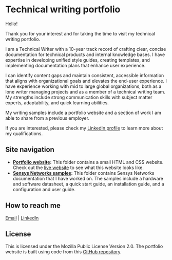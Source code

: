# Technical writing portfolio
Hello!

Thank you for your interest and for taking the time to visit my technical writing portfolio.

I am a Technical Writer with a 10-year track record of crafting clear, concise documentation for technical products and internal knowledge bases. I have expertise in developing unified style guides, creating templates, and implementing documentation plans that enhance user experience. 

I can identify content gaps and maintain consistent, accessible information that aligns with organizational goals and elevates the end-user experience. I have experience working with mid to large global organizations, both as a lone writer managing projects and as a member of a technical writing team. My strengths include strong communication skills with subject matter experts, adaptability, and quick learning abilities. 

My writing samples include a portfolio website and a section of work I am able to share from a previous employer.

If you are interested, please check my [LinkedIn profile](https://www.linkedin.com/in/meganvalen/) to learn more about my qualifications.

## Site navigation
* **[Portfolio website](https://github.com/MV1205/Technical-writing-portfolio/tree/main/Portfolio):** This folder contains a small HTML and CSS website. Check out the [live website](https://meganvalenzuela.com/) to see what this website looks like.
* **[Sensys Networks samples](https://github.com/MV1205/Technical-writing-portfolio/tree/main/Sensys%20Networks%20examples):** This folder contains Sensys Networks documentation that I have worked on. The samples include a hardware and software datasheet, a quick start guide, an installation guide, and a configuration and user guide. 

## How to reach me
[Email](megan.valenzuela@proton.me) | [LinkedIn](https://www.linkedin.com/in/meganvalen/)

## License
This is licensed under the Mozilla Public License Version 2.0. The portfolio website is built using code from this [GitHub repository](https://github.com/bobby-pancakes/basic-portfolio.git). 
